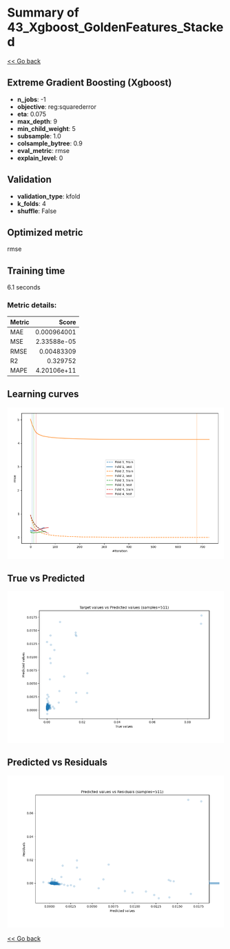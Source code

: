 # Summary of 43_Xgboost_GoldenFeatures_Stacked

[<< Go back](../README.md)


## Extreme Gradient Boosting (Xgboost)
- **n_jobs**: -1
- **objective**: reg:squarederror
- **eta**: 0.075
- **max_depth**: 9
- **min_child_weight**: 5
- **subsample**: 1.0
- **colsample_bytree**: 0.9
- **eval_metric**: rmse
- **explain_level**: 0

## Validation
 - **validation_type**: kfold
 - **k_folds**: 4
 - **shuffle**: False

## Optimized metric
rmse

## Training time

6.1 seconds

### Metric details:
| Metric   |       Score |
|:---------|------------:|
| MAE      | 0.000964001 |
| MSE      | 2.33588e-05 |
| RMSE     | 0.00483309  |
| R2       | 0.329752    |
| MAPE     | 4.20106e+11 |



## Learning curves
![Learning curves](learning_curves.png)
## True vs Predicted

![True vs Predicted](true_vs_predicted.png)


## Predicted vs Residuals

![Predicted vs Residuals](predicted_vs_residuals.png)



[<< Go back](../README.md)
